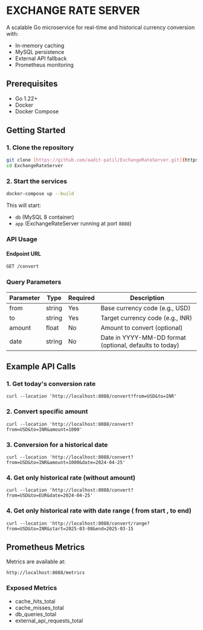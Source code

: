 # EXCHANGE RATE SERVER

A scalable Go microservice for real-time and historical currency conversion with:

- In-memory caching
- MySQL persistence
- External API fallback
- Prometheus monitoring

## Prerequisites

- Go 1.22+
- Docker
- Docker Compose

## Getting Started

### 1. Clone the repository

```bash
git clone [https://github.com/aadit-patil/ExchangeRateServer.git](https://github.com/aadit-patil/ExchangeRateServer.git)
cd ExchangeRateServer
```

### 2. Start the services
```bash
docker-compose up --build
```

This will start:

-   `db` (MySQL 8 container)
-   `app` (ExchangeRateServer running at port `8088`)

### API Usage

#### Endpoint URL
```bash
GET /convert
```
### Query Parameters
| Parameter | Type | Required | Description |
| --- | --- | --- | --- |
| from | string | Yes | Base currency code (e.g., USD) |
| to | string | Yes | Target currency code (e.g., INR) |
| amount | float | No | Amount to convert (optional) |
| date | string | No | Date in YYYY-MM-DD format (optional, defaults to today) |

## Example API Calls

### 1. Get today's conversion rate

`curl --location 'http://localhost:8088/convert?from=USD&to=INR'`

### 2. Convert specific amount

`curl --location 'http://localhost:8088/convert?from=USD&to=INR&amount=1000'`

### 3. Conversion for a historical date

`curl --location 'http://localhost:8088/convert?from=USD&to=INR&amount=1000&date=2024-04-25'`

### 4. Get only historical rate (without amount)

`curl --location 'http://localhost:8088/convert?from=USD&to=EUR&date=2024-04-25'`

### 4. Get only historical rate with date range ( from start , to end)

`curl --location 'http://localhost:8088/convert/range?from=USD&to=INR&start=2025-03-08&end=2025-03-15`

## Prometheus Metrics

Metrics are available at:

`http://localhost:8088/metrics`

### Exposed Metrics

-   cache_hits_total
-   cache_misses_total
-   db_queries_total
-   external_api_requests_total